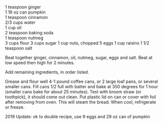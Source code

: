 ---
---

1 teaspoon ginger  
1 16 oz can pumpkin  
1 teaspoon cinnamon  
2/3 cups water  
1 cup oil  
2 teaspoon baking soda  
1 teaspoon nutmeg  
3 cups flour
3 cups sugar 1 cup nuts, chopped 
5 eggs 1 cup raisins 
1 1/2 teaspoon salt 

Beat together ginger, cinnamon, oil, nutmeg, sugar, eggs and salt. Beat at low speed then high 
for 2 minutes. 

Add remaining ingredients, in order listed. 

Grease and flour well 4-1 pound coffee cans, or 2 large loaf pans, or several smaller cans. Fill 
cans 1/2 full with batter and bake at 350 degrees for 1 hour (smaller cans bake for about 25 
minutes). Test with broom straw (or toothpick), it should come out clean. Put plastic lid on can 
or cover with foil after removing from oven. This will steam the bread. When cool, refrigerate or 
freeze.


2019 Update:  ok to double recipe, use 9 eggs and 29 oz can of pumpkin
